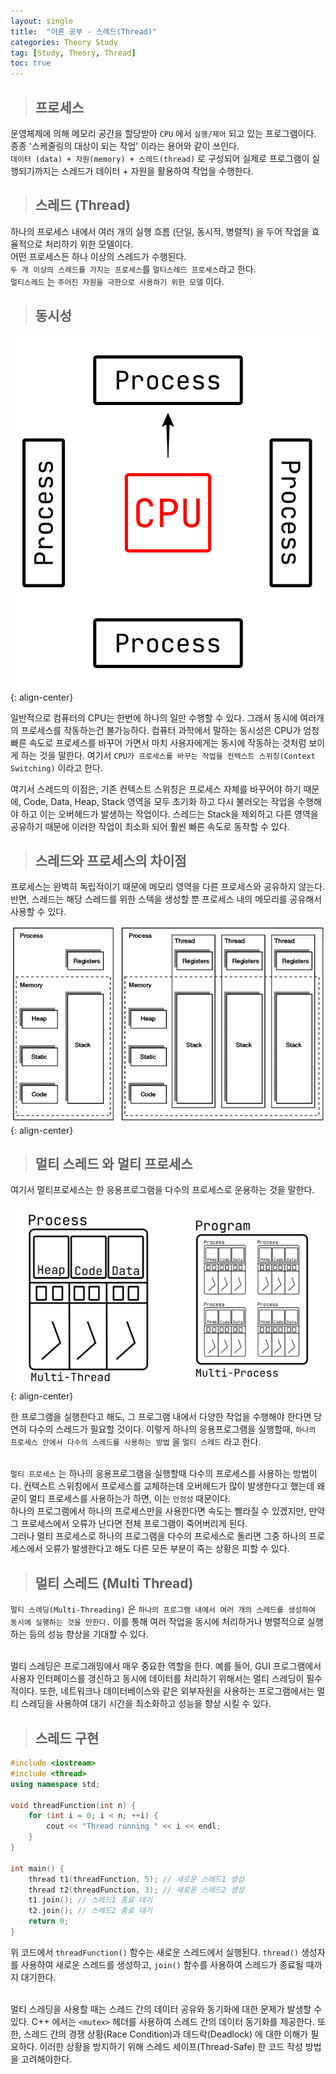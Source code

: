 ```yaml
---
layout: single
title:  "이론 공부 - 스레드(Thread)"
categories: Theory Study
tag: [Study, Theory, Thread]
toc: true
---
```


> ## 프로세스 

운영체제에 의해 메모리 공간을 할당받아 `CPU` 에서 `실행/제어` 되고 있는 프로그램이다.<br/>
종종 '스케줄링의 대상이 되는 작업' 이라는 용어와 같이 쓰인다.<br/>
`데이터 (data) + 자원(memory) + 스레드(thread)` 로 구성되어 실제로 프로그램이 실행되기까지는 스레드가 데이터 + 자원을 활용하여 작업을 수행한다.

> ## 스레드 (Thread)

하나의 프로세스 내에서 여러 개의 실행 흐름 (단일, 동시적, 병렬적) 을 두어 작업을 효율적으로 처리하기 위한 모델이다.<br/>
어떤 프로세스든 하나 이상의 스레드가 수행된다.<br/>
`두 개 이상의 스레드를 가지는 프로세스`를 `멀티스레드 프로세스`라고 한다.<br/>
`멀티스레드` 는 `주어진 자원을 극한으로 사용하기 위한 모델` 이다.

> ## 동시성

![Concurrency](/images/2023-04-11-Thread_posting/concurrency.gif){: align-center}

일반적으로 컴퓨터의 CPU는 한번에 하나의 일만 수행할 수 있다. 그래서 동시에 여러개의 프로세스를 작동하는건 불가능하다. 컴퓨터 과학에서 말하는 동시성은 CPU가 엄청 빠른 속도로 프로세스를 바꾸어 가면서 마치 사용자에게는 동시에 작동하는 것처럼 보이게 하는 것을 말한다. 여기서 `CPU가 프로세스를 바꾸는 작업을 컨텍스트 스위칭(Context Switching)` 이라고 한다.<br/>

여기서 스레드의 이점은, 기존 컨텍스트 스위칭은 프로세스 자체를 바꾸어야 하기 때문에, Code, Data, Heap, Stack 영역을 모두 초기화 하고 다시 불러오는 작업을 수행해야 하고 이는 오버헤드가 발생하는 작업이다. 스레드는 Stack을 제외하고 다른 영역을 공유하기 때문에 이러한 작업이 최소화 되어 훨씬 빠른 속도로 동작할 수 있다.

> ## 스레드와 프로세스의 차이점

프로세스는 완벽히 독립적이기 때문에 메모리 영역을 다른 프로세스와 공유하지 않는다.<br/>
반면, 스레드는 해당 스레드를 위한 스텍을 생성할 뿐 프로세스 내의 메모리를 공유해서 사용할 수 있다.

![ThreadVSProcess](/images/2023-04-11-Thread_posting/ThreadVSProcess.png){: align-center}

> ## 멀티 스레드 와 멀티 프로세스

여기서 멀티프로세스는 한 응용프로그램을 다수의 프로세스로 운용하는 것을 말한다.

![MultiProcessVSMultiThread](/images/2023-04-11-Thread_posting/MultiProcessVSMultiThread.png){: align-center}

한 프로그램을 실행한다고 해도, 그 프로그램 내에서 다양한 작업을 수행해야 한다면 당연히 다수의 스레드가 필요할 것이다. 이렇게 하나의 응용프로그램을 실행할때, `하나의 프로세스 안에서 다수의 스레드를 사용하는 방법` 을 `멀티 스레드` 라고 한다.<br/><br/>

`멀티 프로세스` 는 하나의 응용프로그램을 실행할때 다수의 프로세스를 사용하는 방법이다. 컨텍스트 스위칭에서 프로세스를 교체하는데 오버헤드가 많이 발생한다고 했는데 왜 굳이 멀티 프로세스를 사용하는가 하면, 이는 `안정성` 때문이다.<br/>
하나의 프로그램에서 하나의 프로세스만을 사용한다면 속도는 빨라질 수 있겠지만, 만약 그 프로세스에서 오류가 난다면 전체 프로그램이 죽어버리게 된다.<br/>
그러나 멀티 프로세스로 하나의 프로그램을 다수의 프로세스로 돌리면 그중 하나의 프로세스에서 오류가 발생한다고 해도 다른 모든 부분이 죽는 상황은 피할 수 있다.

> ## 멀티 스레드 (Multi Thread)

`멀티 스레딩(Multi-Threading)` 은 `하나의 프로그램 내에서 여러 개의 스레드를 생성하여 동시에 실행하는 것을 만한다.` 이를 통해 여러 작업을 동시에 처리하거나 병렬적으로 실행하는 등의 성능 향상을 기대할 수 있다.<br/><br/>

멀티 스레딩은 프로그래밍에서 매우 중요한 역할을 한다. 예를 들어, GUI 프로그램에서 사용자 인터페이스를 갱신하고 동시에 데이터를 처리하기 위해서는 멀티 스레딩이 필수적이다. 또한, 네트워크나 데이터베이스와 같은 외부자원을 사용하는 프로그램에서는 멀티 스레딩을 사용하여 대기 시간을 최소화하고 성능을 향상 시킬 수 있다.

> ## 스레드 구현

```cpp
#include <iostream>
#include <thread>
using namespace std;

void threadFunction(int n) {
    for (int i = 0; i < n; ++i) {
        cout << "Thread running " << i << endl;
    }
}

int main() {
    thread t1(threadFunction, 5); // 새로운 스레드1 생성
    thread t2(threadFunction, 3); // 새로운 스레드2 생성
    t1.join(); // 스레드1 종료 대기
    t2.join(); // 스레드2 종료 대기
    return 0;
}
```

위 코드에서 `threadFunction()` 함수는 새로운 스레드에서 실행된다. `thread()` 생성자를 사용하여 새로운 스레드를 생성하고, `join()` 함수를 사용하여 스레드가 종료될 때까지 대기한다.<br/><br/>

멀티 스레딩을 사용할 때는 스레드 간의 데이터 공유와 동기화에 대한 문제가 발생할 수 있다. C++ 에서는 `<mutex>` 헤더를 사용하여 스레드 간의 데이터 동기화를 제공한다. 또한, 스레드 간의 경쟁 상황(Race Condition)과 데드락(Deadlock) 에 대한 이해가 필요하다. 이러한 상황을 방지하기 위해 스레드 세이프(Thread-Safe) 한 코드 작성 방법을 고려해야한다.